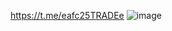 https://t.me/eafc25TRADEe
![image](https://github.com/user-attachments/assets/51da333f-7e7b-4811-a483-704f73434436)
